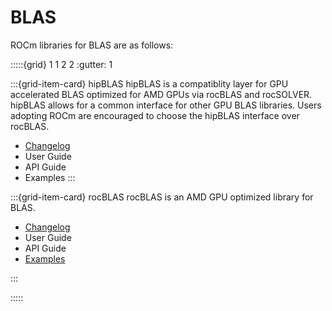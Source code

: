 # BLAS

ROCm libraries for BLAS are as follows: 

:::::{grid} 1 1 2 2
:gutter: 1


:::{grid-item-card} hipBLAS
hipBLAS is a compatiblity layer for GPU accelerated BLAS optimized for AMD GPUs via rocBLAS and rocSOLVER. hipBLAS allows for a common interface for other GPU BLAS libraries. 
Users adopting ROCm are encouraged to choose the hipBLAS interface over rocBLAS.
 * [Changelog](https://github.com/ROCmSoftwarePlatform/hipBLAS/blob/develop/CHANGELOG.md)
 * User Guide
 * API Guide
 * Examples
:::

:::{grid-item-card} rocBLAS
rocBLAS is an AMD GPU optimized library for BLAS.

 * [Changelog](https://github.com/ROCmSoftwarePlatform/rocBLAS/blob/develop/CHANGELOG.md)
 * User Guide
 * API Guide
 * [Examples](https://github.com/amd/rocm-examples/tree/develop/Libraries/rocBLAS)

:::

:::::